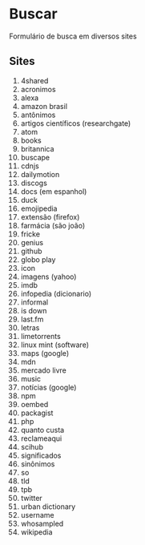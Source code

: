 # Buscar
Formulário de busca em diversos sites

## Sites
1. 4shared
1. acronimos
1. alexa
1. amazon brasil
1. antônimos
1. artigos científicos (researchgate)
1. atom
1. books
1. britannica
1. buscape
1. cdnjs
1. dailymotion
1. discogs
1. docs (em espanhol)
1. duck
1. emojipedia
1. extensão (firefox)
1. farmácia (são joão)
1. fricke
1. genius
1. github
1. globo play
1. icon
1. imagens (yahoo)
1. imdb
1. infopedia (dicionario)
1. informal
1. is down
1. last.fm
1. letras
1. limetorrents
1. linux mint (software)
1. maps (google)
1. mdn
1. mercado livre
1. music
1. notícias (google)
1. npm
1. oembed
1. packagist
1. php
1. quanto custa
1. reclameaqui
1. scihub
1. significados
1. sinônimos
1. so
1. tld
1. tpb
1. twitter
1. urban dictionary
1. username
1. whosampled
1. wikipedia
